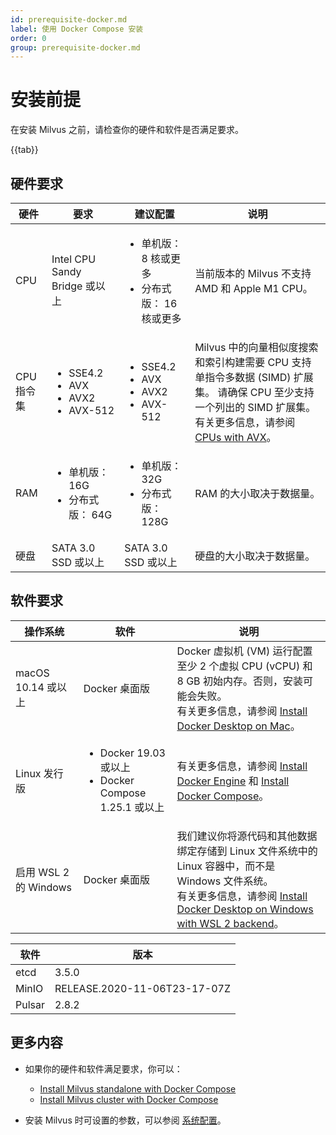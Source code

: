 ```yaml
---
id: prerequisite-docker.md
label: 使用 Docker Compose 安装
order: 0
group: prerequisite-docker.md
---
```

# 安装前提



在安装 Milvus 之前，请检查你的硬件和软件是否满足要求。

{{tab}}

## 硬件要求

|硬件           | 要求                                                  |建议配置| 说明                                                         |
| ------------------- | ------------------------------------------------------------ |--------------| ------------------------------------------------------------ |
| CPU                 | Intel CPU Sandy Bridge 或以上                              |<ul><li>单机版： 8 核或更多</li><li>分布式版： 16 核或更多</li></ul>| 当前版本的 Milvus 不支持 AMD 和 Apple M1 CPU。 |
| CPU 指令集 | <ul><li>SSE4.2</li><li>AVX</li><li>AVX2</li><li>AVX-512</li></ul> |<ul><li>SSE4.2</li><li>AVX</li><li>AVX2</li><li>AVX-512</li></ul> |  Milvus 中的向量相似度搜索和索引构建需要 CPU 支持单指令多数据 (SIMD) 扩展集。 请确保 CPU 至少支持一个列出的 SIMD 扩展集。 有关更多信息，请参阅 [CPUs with AVX](https://en.wikipedia.org/wiki/Advanced_Vector_Extensions#CPUs_with_AVX)。                         |
| RAM                 | <ul><li>单机版：16G</li><li>分布式版： 64G</li></ul>       |<ul><li>单机版：32G</li><li>分布式版：128G</li></ul>        | RAM 的大小取决于数据量。                 |
| 硬盘          | SATA 3.0 SSD 或以上                                       |SATA 3.0 SSD 或以上 | 硬盘的大小取决于数据量。          |

## 软件要求

| 操作系统           | 软件                                                     | 说明                                                         |
| -------------------------- | ------------------------------------------------------------ | ------------------------------------------------------------ |
| macOS 10.14 或以上       | Docker 桌面版                                               | Docker 虚拟机 (VM) 运行配置至少 2 个虚拟 CPU (vCPU) 和 8 GB 初始内存。否则，安装可能会失败。<br/>有关更多信息，请参阅 [Install Docker Desktop on Mac](https://docs.docker.com/desktop/mac/install/)。|
| Linux 发行版            | <ul><li>Docker 19.03 或以上</li><li>Docker Compose 1.25.1 或以上</li></ul> | 有关更多信息，请参阅 [Install Docker Engine](https://docs.docker.com/engine/install/) 和 [Install Docker Compose](https://docs.docker.com/compose/install/)。|
| 启用 WSL 2 的 Windows | Docker 桌面版                                               | 我们建议你将源代码和其他数据绑定存储到 Linux 文件系统中的 Linux 容器中，而不是 Windows 文件系统。<br/>有关更多信息，请参阅 [Install Docker Desktop on Windows with WSL 2 backend](https://docs.docker.com/desktop/windows/install/#wsl-2-backend)。 |

| 软件      | 版本                          |
| -------- | ----------------------------- |
| etcd     | 3.5.0                         |
| MinIO    |  RELEASE.2020-11-06T23-17-07Z |
| Pulsar   | 2.8.2                         |

## 更多内容
- 如果你的硬件和软件满足要求，你可以：
  - [Install Milvus standalone with Docker Compose](install_standalone-docker.md)
  - [Install Milvus cluster with Docker Compose](install_cluster-docker.md)

- 安装 Milvus 时可设置的参数，可以参阅 [系统配置](system_configuration.md)。
